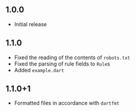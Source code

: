 ## 1.0.0

  - Initial release

## 1.1.0

  - Fixed the reading of the contents of `robots.txt`
  - Fixed the parsing of rule fields to `Rule`s
  - Added `example.dart`

## 1.1.0+1

  - Formatted files in accordance with `dartfmt`